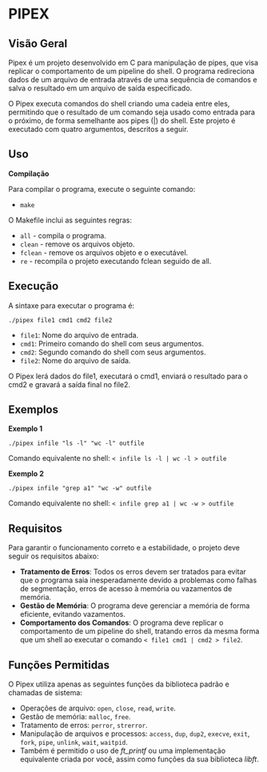 # PIPEX

## Visão Geral

Pipex é um projeto desenvolvido em C para manipulação de pipes, que visa replicar o comportamento de um pipeline do shell. O programa redireciona dados de um arquivo de entrada através de uma sequência de comandos e salva o resultado em um arquivo de saída especificado.

O Pipex executa comandos do shell criando uma cadeia entre eles, permitindo que o resultado de um comando seja usado como entrada para o próximo, de forma semelhante aos pipes (|) do shell. Este projeto é executado com quatro argumentos, descritos a seguir.

## Uso

**Compilação**

Para compilar o programa, execute o seguinte comando:

- `make`

O Makefile inclui as seguintes regras:

- `all` - compila o programa.
- `clean` - remove os arquivos objeto.
- `fclean` - remove os arquivos objeto e o executável.
- `re` - recompila o projeto executando fclean seguido de all.

## Execução

A sintaxe para executar o programa é:

```
./pipex file1 cmd1 cmd2 file2
```

- `file1`: Nome do arquivo de entrada.
- `cmd1`: Primeiro comando do shell com seus argumentos.
- `cmd2`: Segundo comando do shell com seus argumentos.
- `file2`: Nome do arquivo de saída.

O Pipex lerá dados do file1, executará o cmd1, enviará o resultado para o cmd2 e gravará a saída final no file2.

## Exemplos

**Exemplo 1**

```
./pipex infile "ls -l" "wc -l" outfile
```

Comando equivalente no shell: `< infile ls -l | wc -l > outfile`

**Exemplo 2**
```
./pipex infile "grep a1" "wc -w" outfile
```

Comando equivalente no shell: `< infile grep a1 | wc -w > outfile`

## Requisitos

Para garantir o funcionamento correto e a estabilidade, o projeto deve seguir os requisitos abaixo:

- **Tratamento de Erros**: Todos os erros devem ser tratados para evitar que o programa saia inesperadamente devido a problemas como falhas de segmentação, erros de acesso à memória ou vazamentos de memória.
- **Gestão de Memória**: O programa deve gerenciar a memória de forma eficiente, evitando vazamentos.
- **Comportamento dos Comandos**: O programa deve replicar o comportamento de um pipeline do shell, tratando erros da mesma forma que um shell ao executar o comando `< file1 cmd1 | cmd2 > file2`.

## Funções Permitidas

O Pipex utiliza apenas as seguintes funções da biblioteca padrão e chamadas de sistema:

- Operações de arquivo: `open`, `close`, `read`, `write`.
- Gestão de memória: `malloc`, `free`.
- Tratamento de erros: `perror`, `strerror`.
- Manipulação de arquivos e processos: `access`, `dup`, `dup2`, `execve`, `exit`, `fork`, `pipe`, `unlink`, `wait`, `waitpid`.
- Também é permitido o uso de *ft_printf* ou uma implementação equivalente criada por você, assim como funções da sua biblioteca *libft*.

